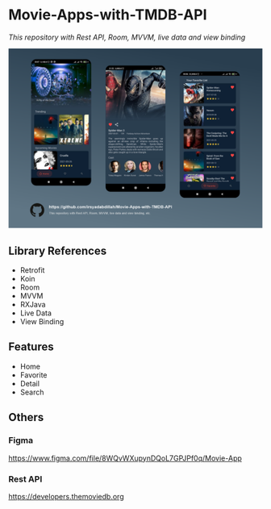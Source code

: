 # Movie-Apps-with-TMDB-API
 _This repository with Rest API, Room, MVVM, live data and view binding_

![alt text](https://raw.githubusercontent.com/irsyadabdillah/Movie-Apps-with-TMDB-API/master/asset/Movie%20App.png)

## Library References

- Retrofit
- Koin
- Room
- MVVM
- RXJava
- Live Data
- View Binding

## Features

- Home
- Favorite
- Detail
- Search

## Others
### Figma
https://www.figma.com/file/8WQvWXupynDQoL7GPJPf0q/Movie-App
### Rest API
https://developers.themoviedb.org